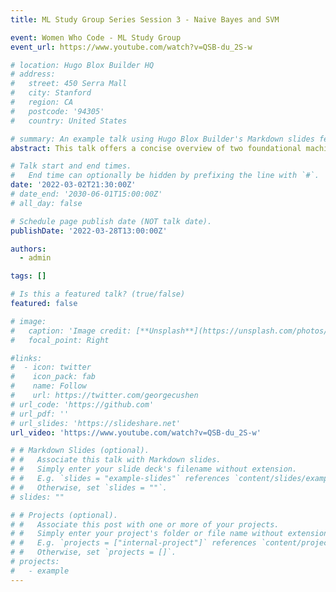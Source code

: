 ```yaml
---
title: ML Study Group Series Session 3 - Naive Bayes and SVM

event: Women Who Code - ML Study Group 
event_url: https://www.youtube.com/watch?v=QSB-du_2S-w

# location: Hugo Blox Builder HQ
# address:
#   street: 450 Serra Mall
#   city: Stanford
#   region: CA
#   postcode: '94305'
#   country: United States

# summary: An example talk using Hugo Blox Builder's Markdown slides feature.
abstract: This talk offers a concise overview of two foundational machine learning algorithms — Naive Bayes and Support Vector Machines (SVM). It covers their underlying principles, real-world applications, and key differences.

# Talk start and end times.
#   End time can optionally be hidden by prefixing the line with `#`.
date: '2022-03-02T21:30:00Z'
# date_end: '2030-06-01T15:00:00Z'
# all_day: false

# Schedule page publish date (NOT talk date).
publishDate: '2022-03-28T13:00:00Z'

authors:
  - admin

tags: []

# Is this a featured talk? (true/false)
featured: false

# image:
#   caption: 'Image credit: [**Unsplash**](https://unsplash.com/photos/bzdhc5b3Bxs)'
#   focal_point: Right

#links:
#  - icon: twitter
#    icon_pack: fab
#    name: Follow
#    url: https://twitter.com/georgecushen
# url_code: 'https://github.com'
# url_pdf: ''
# url_slides: 'https://slideshare.net'
url_video: 'https://www.youtube.com/watch?v=QSB-du_2S-w'

# # Markdown Slides (optional).
# #   Associate this talk with Markdown slides.
# #   Simply enter your slide deck's filename without extension.
# #   E.g. `slides = "example-slides"` references `content/slides/example-slides.md`.
# #   Otherwise, set `slides = ""`.
# slides: ""

# # Projects (optional).
# #   Associate this post with one or more of your projects.
# #   Simply enter your project's folder or file name without extension.
# #   E.g. `projects = ["internal-project"]` references `content/project/deep-learning/index.md`.
# #   Otherwise, set `projects = []`.
# projects:
#   - example
---
```



